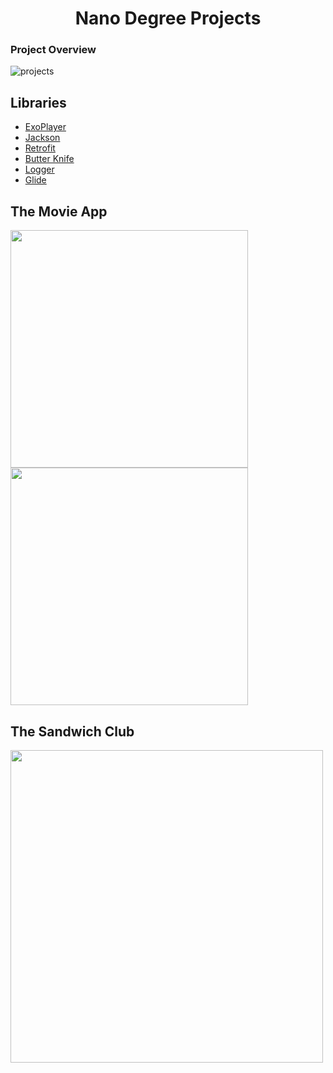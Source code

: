 <h1 align="center">Nano Degree Projects </h1>

### Project Overview
![projects](https://user-images.githubusercontent.com/11560987/39330794-5bdd1b4c-4968-11e8-9271-631b147ec403.PNG)

Libraries
---------
* [ExoPlayer](https://github.com/google/ExoPlayer)
* [Jackson](https://github.com/FasterXML/jacksont)
* [Retrofit](https://github.com/square/retrofit)
* [Butter Knife](https://github.com/JakeWharton/butterknife)
* [Logger](https://github.com/orhanobut/logger)
* [Glide](https://github.com/bumptech/glide)


## The Movie App

<img src="https://user-images.githubusercontent.com/11560987/41365655-9741984a-6eff-11e8-879d-83311a7d064d.jpg" width="380"/> <img src="https://user-images.githubusercontent.com/11560987/41365587-6216b5ce-6eff-11e8-9fed-c8418aa26bed.jpg" width="380"/> 

## The Sandwich Club
<img src='https://user-images.githubusercontent.com/11560987/41324819-7b0a4eca-6e7c-11e8-96c4-1e02742f5f37.jpeg'  width='500' />





